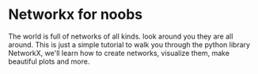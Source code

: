 # Networkx for noobs
The world is full of networks of all kinds. look around you they are all around. This is just a simple tutorial to walk you through the python library NetworkX, we'll learn how to create networks, visualize them, make beautiful plots and more.


